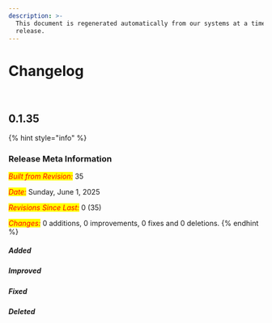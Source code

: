 ```yaml
---
description: >-
  This document is regenerated automatically from our systems at a time of a
  release.
---
```


# Changelog

<!-- reset point -->
﻿﻿<!-- changelog insert -->

## 0.1.35

<!-- revision 35 -->

{% hint style="info" %}
### **Release Meta Information**

_<mark style="color:red;">Built from Revision:</mark>_ 35

_<mark style="color:red;">Date:</mark>_ Sunday, June 1, 2025

_<mark style="color:red;">Revisions Since Last:</mark>_ 0 (35)

_<mark style="color:red;">Changes:</mark>_ 0 additions, 0 improvements, 0 fixes and 0 deletions.
{% endhint %}


##### Added



##### Improved



##### Fixed



##### Deleted




